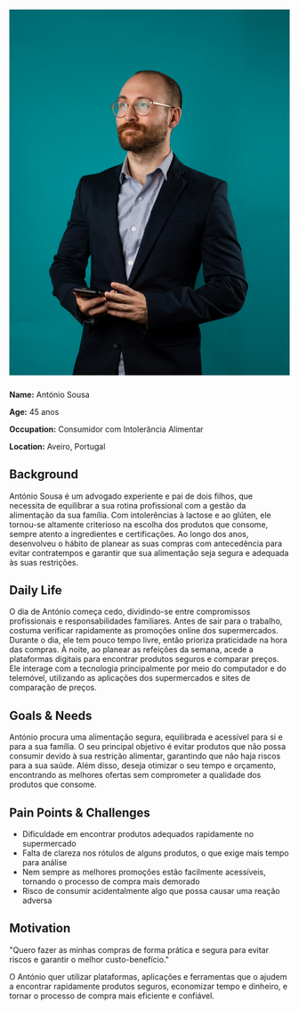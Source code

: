 # ![Persona Name](persona1v2.jpg)  
**Name:** António Sousa

**Age:**  45 anos 

**Occupation:** Consumidor com Intolerância Alimentar 

**Location:** Aveiro, Portugal  

## Background  
António Sousa é um advogado experiente e pai de dois filhos, que necessita de equilibrar a sua rotina profissional com a gestão da alimentação da sua família. Com intolerências à lactose e ao glúten, ele tornou-se altamente criterioso na escolha dos produtos que consome, sempre atento a ingredientes e certificações. Ao longo dos anos, desenvolveu o hábito de planear as suas compras com antecedência para evitar contratempos e garantir que sua alimentação seja segura e adequada às suas restrições. 

## Daily Life  
O dia de António começa cedo, dividindo-se entre compromissos profissionais e responsabilidades familiares. Antes de sair para o trabalho, costuma verificar rapidamente as promoções online dos supermercados. Durante o dia, ele tem pouco tempo livre, então prioriza praticidade na hora das compras. À noite, ao planear as refeições da semana, acede a plataformas digitais para encontrar produtos seguros e comparar preços. Ele interage com a tecnologia principalmente por meio do computador e do telemóvel, utilizando as aplicações dos supermercados e sites de comparação de preços. 

## Goals & Needs  
António procura uma alimentação segura, equilibrada e acessível para si e para a sua família. O seu principal objetivo é evitar produtos que não possa consumir devido à sua restrição alimentar, garantindo que não haja riscos para a sua saúde. Além disso, deseja otimizar o seu tempo e orçamento, encontrando as melhores ofertas sem comprometer a qualidade dos produtos que consome. 

## Pain Points & Challenges  
- Dificuldade em encontrar produtos adequados rapidamente no supermercado
- Falta de clareza nos rótulos de alguns produtos, o que exige mais tempo para análise
- Nem sempre as melhores promoções estão facilmente acessíveis, tornando o processo de compra mais demorado
- Risco de consumir acidentalmente algo que possa causar uma reação adversa

## Motivation  
"Quero fazer as minhas compras de forma prática e segura para evitar riscos e garantir o melhor custo-benefício."

O António quer utilizar plataformas, aplicações e ferramentas que o ajudem a encontrar rapidamente produtos seguros, economizar tempo e dinheiro, e tornar o processo de compra mais eficiente e confiável. 
